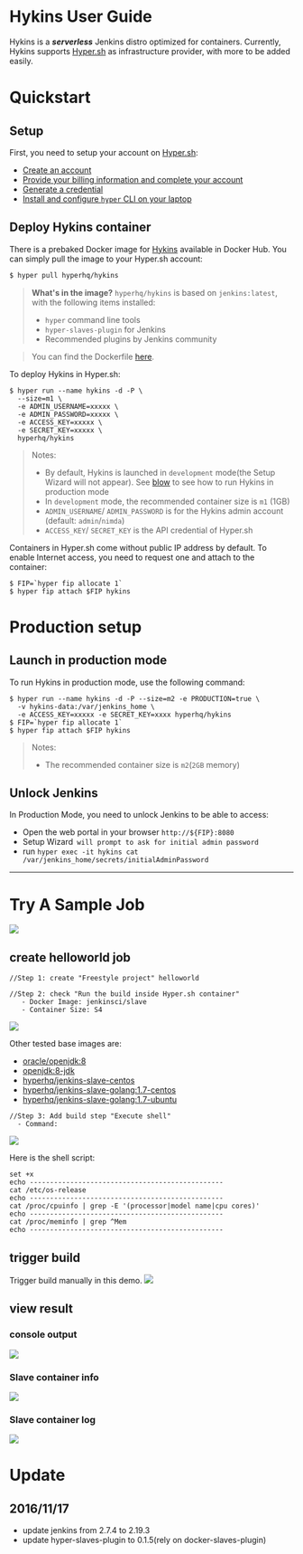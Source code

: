 Hykins User Guide
=======================================================

Hykins is a ***serverless*** Jenkins distro optimized for containers. Currently, Hykins supports [Hyper.sh](https://hyper.sh) as infrastructure provider, with more to be added easily.

# Quickstart

## Setup
First, you need to setup your account on [Hyper.sh](https://hyper.sh):

- [Create an account](https://console.hyper.sh/register)
- [Provide your billing information and complete your account](https://console.hyper.sh/billing/credit)
- [Generate a credential](https://docs.hyper.sh/GettingStarted/generate_api_credential.html)
- [Install and configure `hyper` CLI on your laptop](https://docs.hyper.sh/GettingStarted/install.html)

## Deploy Hykins container
There is a prebaked Docker image for [Hykins](https://hub.docker.com/r/hyperhq/hykins/) available in Docker Hub. You can simply pull the image to your Hyper.sh account:

``` bash
$ hyper pull hyperhq/hykins
```

> **What's in the image?**
> `hyperhq/hykins` is based on `jenkins:latest`, with the following items installed:
> - `hyper` command line tools
> - `hyper-slaves-plugin` for Jenkins
> - Recommended plugins by Jenkins community

> You can find the Dockerfile [here](https://github.com/hyperhq/hykins/blob/master/Dockerfile).

To deploy Hykins in Hyper.sh:
```
$ hyper run --name hykins -d -P \
  --size=m1 \
  -e ADMIN_USERNAME=xxxxx \
  -e ADMIN_PASSWORD=xxxxx \
  -e ACCESS_KEY=xxxxx \
  -e SECRET_KEY=xxxxx \
  hyperhq/hykins
```

> Notes:
> - By default, Hykins is launched in `development` mode(the Setup Wizard will not appear). See [blow](https://github.com/hyperhq/hykins#production-setup) to see how to run Hykins in production mode
> - In `development` mode, the recommended container size is `m1` (1GB)
> - `ADMIN_USERNAME`/ `ADMIN_PASSWORD` is for the Hykins admin account (default: `admin`/`nimda`)
> - `ACCESS_KEY`/ `SECRET_KEY` is the API credential of Hyper.sh

Containers in Hyper.sh come without public IP address by default. To enable Internet access, you need to request one and attach to the container:
```
$ FIP=`hyper fip allocate 1`
$ hyper fip attach $FIP hykins
```

# Production setup

## Launch in production mode
To run Hykins in production mode, use the following command:

```
$ hyper run --name hykins -d -P --size=m2 -e PRODUCTION=true \
  -v hykins-data:/var/jenkins_home \
  -e ACCESS_KEY=xxxxx -e SECRET_KEY=xxxx hyperhq/hykins
$ FIP=`hyper fip allocate 1`
$ hyper fip attach $FIP hykins
```
> Notes:
> - The recommended container size is `m2`(`2GB` memory)

## Unlock Jenkins
In Production Mode, you need to unlock Jenkins to be able to access:
- Open the web portal in your browser `http://${FIP}:8080`
- Setup Wizard` will prompt to ask for initial admin password`
- run `hyper exec -it hykins cat /var/jenkins_home/secrets/initialAdminPassword`

------------------------------------------------------------------------------

# Try A Sample Job

![](https://raw.githubusercontent.com/hyperhq/hykins/master/images/run-jenkins-job-in-hyper-slave.png)

## create helloworld job
```
//Step 1: create "Freestyle project" helloworld

//Step 2: check "Run the build inside Hyper.sh container"
   - Docker Image: jenkinsci/slave
   - Container Size: S4
```

![](https://raw.githubusercontent.com/hyperhq/hykins/master/images/job-general-config.png)

Other tested base images are:
 - [oracle/openjdk:8](https://hub.docker.com/r/oracle/openjdk/)
 - [openjdk:8-jdk](https://hub.docker.com/_/openjdk/)
 - [hyperhq/jenkins-slave-centos](https://hub.docker.com/r/hyperhq/jenkins-slave-centos/)
 - [hyperhq/jenkins-slave-golang:1.7-centos](https://hub.docker.com/r/hyperhq/jenkins-slave-golang/tags/)
 - [hyperhq/jenkins-slave-golang:1.7-ubuntu](https://hub.docker.com/r/hyperhq/jenkins-slave-golang/tags/)

```
//Step 3: Add build step "Execute shell"
  - Command:
```

![](https://raw.githubusercontent.com/hyperhq/hykins/master/images/build-step.png)

Here is the shell script:
```
set +x
echo ------------------------------------------------
cat /etc/os-release
echo ------------------------------------------------
cat /proc/cpuinfo | grep -E '(processor|model name|cpu cores)'
echo ------------------------------------------------
cat /proc/meminfo | grep ^Mem
echo ------------------------------------------------
```

## trigger build
Trigger build manually in this demo.
![](https://raw.githubusercontent.com/hyperhq/hykins/master/images/manually-build.png)

## view result

### console output
![](https://raw.githubusercontent.com/hyperhq/hykins/master/images/output-console.png)

### Slave container info
![](https://raw.githubusercontent.com/hyperhq/hykins/master/images/hyper-slave-container-info.png)

### Slave container log
![](https://raw.githubusercontent.com/hyperhq/hykins/master/images/hyper-slave-container-log.png)



# Update

## 2016/11/17
- update jenkins from 2.7.4 to 2.19.3
- update hyper-slaves-plugin to 0.1.5(rely on docker-slaves-plugin)
